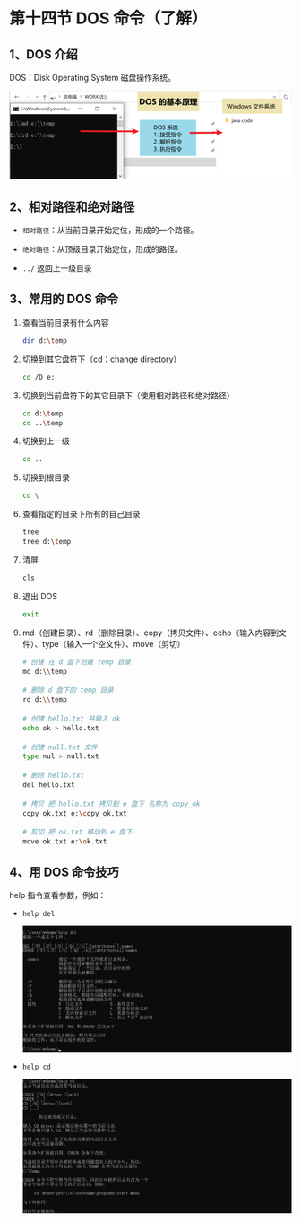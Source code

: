 # 第十四节 DOS 命令（了解）

## 1、DOS 介绍

DOS：Disk Operating System 磁盘操作系统。

![](https://raw.githubusercontent.com/wehome-h/typora-images-repository/main/images/20240413222530.png)

## 2、相对路径和绝对路径

- `相对路径`：从当前目录开始定位，形成的一个路径。

- `绝对路径`：从顶级目录开始定位，形成的路径。

- `../` 返回上一级目录

## 3、常用的 DOS 命令

1.  查看当前目录有什么内容

    ```sh
    dir d:\temp
    ```

2.  切换到其它盘符下（cd：change directory）

    ```sh
    cd /D e:
    ```

3.  切换到当前盘符下的其它目录下（使用相对路径和绝对路径）

    ```sh
    cd d:\temp
    cd ..\temp
    ```

4.  切换到上一级

    ```sh
    cd ..
    ```

5.  切换到根目录

    ```sh
    cd \
    ```

6.  查看指定的目录下所有的自己目录

    ```sh
    tree
    tree d:\temp
    ```

7.  清屏

    ```sh
    cls
    ```

8.  退出 DOS

    ```sh
    exit
    ```

9.  md（创建目录）、rd（删除目录）、copy（拷贝文件）、echo（输入内容到文件）、type（输入一个空文件）、move（剪切）

    ```sh
    # 创建 在 d 盘下创建 temp 目录
    md d:\\temp

    # 删除 d 盘下的 temp 目录
    rd d:\\temp

    # 创建 hello.txt 并输入 ok
    echo ok > hello.txt

    # 创建 null.txt 文件
    type nul > null.txt

    # 删除 hello.txt
    del hello.txt

    # 拷贝 把 hello.txt 拷贝到 e 盘下 名称为 copy_ok
    copy ok.txt e:\copy_ok.txt

    # 剪切 把 ok.txt 移动到 e 盘下
    move ok.txt e:\ok.txt
    ```

## 4、用 DOS 命令技巧

help 指令查看参数，例如：

- `help del`

  ![](https://raw.githubusercontent.com/wehome-h/typora-images-repository/main/images/20240413223922.png)

- `help cd`

  ![](https://raw.githubusercontent.com/wehome-h/typora-images-repository/main/images/20240413224022.png)
